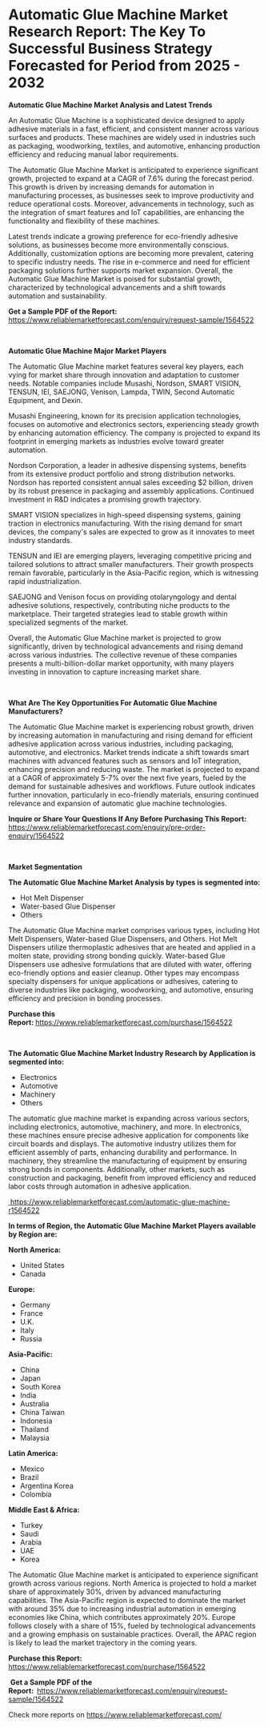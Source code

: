 <p><h1>Automatic Glue Machine Market Research Report: The Key To Successful Business Strategy Forecasted for Period from 2025 - 2032</h1></p><p><strong>Automatic Glue Machine Market Analysis and Latest Trends</strong></p>
<p><p>An Automatic Glue Machine is a sophisticated device designed to apply adhesive materials in a fast, efficient, and consistent manner across various surfaces and products. These machines are widely used in industries such as packaging, woodworking, textiles, and automotive, enhancing production efficiency and reducing manual labor requirements.</p><p>The Automatic Glue Machine Market is anticipated to experience significant growth, projected to expand at a CAGR of 7.6% during the forecast period. This growth is driven by increasing demands for automation in manufacturing processes, as businesses seek to improve productivity and reduce operational costs. Moreover, advancements in technology, such as the integration of smart features and IoT capabilities, are enhancing the functionality and flexibility of these machines.</p><p>Latest trends indicate a growing preference for eco-friendly adhesive solutions, as businesses become more environmentally conscious. Additionally, customization options are becoming more prevalent, catering to specific industry needs. The rise in e-commerce and need for efficient packaging solutions further supports market expansion. Overall, the Automatic Glue Machine Market is poised for substantial growth, characterized by technological advancements and a shift towards automation and sustainability.</p></p>
<p><strong>Get a Sample PDF of the Report:&nbsp;</strong> <a href="https://www.reliablemarketforecast.com/enquiry/request-sample/1564522?utm_campaign=2750&utm_medium=2&utm_source=Github&utm_content=ia&utm_term=08042025&utm_id=automatic-glue-machine">https://www.reliablemarketforecast.com/enquiry/request-sample/1564522</a></p>
<p>&nbsp;</p>
<p><strong>Automatic Glue Machine Major Market Players</strong></p>
<p><p>The Automatic Glue Machine market features several key players, each vying for market share through innovation and adaptation to customer needs. Notable companies include Musashi, Nordson, SMART VISION, TENSUN, IEI, SAEJONG, Venison, Lampda, TWIN, Second Automatic Equipment, and Dexin.</p><p>Musashi Engineering, known for its precision application technologies, focuses on automotive and electronics sectors, experiencing steady growth by enhancing automation efficiency. The company is projected to expand its footprint in emerging markets as industries evolve toward greater automation.</p><p>Nordson Corporation, a leader in adhesive dispensing systems, benefits from its extensive product portfolio and strong distribution networks. Nordson has reported consistent annual sales exceeding $2 billion, driven by its robust presence in packaging and assembly applications. Continued investment in R&D indicates a promising growth trajectory.</p><p>SMART VISION specializes in high-speed dispensing systems, gaining traction in electronics manufacturing. With the rising demand for smart devices, the company's sales are expected to grow as it innovates to meet industry standards.</p><p>TENSUN and IEI are emerging players, leveraging competitive pricing and tailored solutions to attract smaller manufacturers. Their growth prospects remain favorable, particularly in the Asia-Pacific region, which is witnessing rapid industrialization.</p><p>SAEJONG and Venison focus on providing otolaryngology and dental adhesive solutions, respectively, contributing niche products to the marketplace. Their targeted strategies lead to stable growth within specialized segments of the market.</p><p>Overall, the Automatic Glue Machine market is projected to grow significantly, driven by technological advancements and rising demand across various industries. The collective revenue of these companies presents a multi-billion-dollar market opportunity, with many players investing in innovation to capture increasing market share.</p></p>
<p>&nbsp;</p>
<p><strong>What Are The Key Opportunities For Automatic Glue Machine Manufacturers?</strong></p>
<p><p>The Automatic Glue Machine market is experiencing robust growth, driven by increasing automation in manufacturing and rising demand for efficient adhesive application across various industries, including packaging, automotive, and electronics. Market trends indicate a shift towards smart machines with advanced features such as sensors and IoT integration, enhancing precision and reducing waste. The market is projected to expand at a CAGR of approximately 5-7% over the next five years, fueled by the demand for sustainable adhesives and workflows. Future outlook indicates further innovation, particularly in eco-friendly materials, ensuring continued relevance and expansion of automatic glue machine technologies.</p></p>
<p><strong>Inquire or Share Your Questions If Any Before Purchasing This Report:</strong> <a href="https://www.reliablemarketforecast.com/enquiry/pre-order-enquiry/1564522?utm_campaign=2750&utm_medium=2&utm_source=Github&utm_content=ia&utm_term=08042025&utm_id=automatic-glue-machine">https://www.reliablemarketforecast.com/enquiry/pre-order-enquiry/1564522</a></p>
<p>&nbsp;</p>
<p><strong>Market Segmentation</strong></p>
<p><strong>The Automatic Glue Machine Market Analysis by types is segmented into:</strong></p>
<p><ul><li>Hot Melt Dispenser</li><li>Water-based Glue Dispenser</li><li>Others</li></ul></p>
<p><p>The Automatic Glue Machine market comprises various types, including Hot Melt Dispensers, Water-based Glue Dispensers, and Others. Hot Melt Dispensers utilize thermoplastic adhesives that are heated and applied in a molten state, providing strong bonding quickly. Water-based Glue Dispensers use adhesive formulations that are diluted with water, offering eco-friendly options and easier cleanup. Other types may encompass specialty dispensers for unique applications or adhesives, catering to diverse industries like packaging, woodworking, and automotive, ensuring efficiency and precision in bonding processes.</p></p>
<p><strong>Purchase this Report:&nbsp;</strong><a href="https://www.reliablemarketforecast.com/purchase/1564522?utm_campaign=2750&utm_medium=2&utm_source=Github&utm_content=ia&utm_term=08042025&utm_id=automatic-glue-machine">https://www.reliablemarketforecast.com/purchase/1564522</a></p>
<p>&nbsp;</p>
<p><strong>The Automatic Glue Machine Market Industry Research by Application is segmented into:</strong></p>
<p><ul><li>Electronics</li><li>Automotive</li><li>Machinery</li><li>Others</li></ul></p>
<p><p>The automatic glue machine market is expanding across various sectors, including electronics, automotive, machinery, and more. In electronics, these machines ensure precise adhesive application for components like circuit boards and displays. The automotive industry utilizes them for efficient assembly of parts, enhancing durability and performance. In machinery, they streamline the manufacturing of equipment by ensuring strong bonds in components. Additionally, other markets, such as construction and packaging, benefit from improved efficiency and reduced labor costs through automation in adhesive application.</p></p>
<p><a href="https://www.reliablemarketforecast.com/automatic-glue-machine-r1564522?utm_campaign=2750&utm_medium=2&utm_source=Github&utm_content=ia&utm_term=08042025&utm_id=automatic-glue-machine">&nbsp;https://www.reliablemarketforecast.com/automatic-glue-machine-r1564522</a></p>
<p><strong>In terms of Region, the Automatic Glue Machine Market Players available by Region are:</strong></p>
<p>
    <p> <strong> North America: </strong>
        <ul>
            <li>United States</li>
            <li>Canada</li>
        </ul>
        </p> 
    <p> <strong> Europe: </strong>
        <ul>
            <li>Germany</li>
            <li>France</li>
            <li>U.K.</li>
            <li>Italy</li>
            <li>Russia</li>
        </ul>
        </p> 
    <p> <strong> Asia-Pacific: </strong>
        <ul>
            <li>China</li>
            <li>Japan</li>
            <li>South Korea</li>
            <li>India</li>
            <li>Australia</li>
            <li>China Taiwan</li>
            <li>Indonesia</li>
            <li>Thailand</li>
            <li>Malaysia</li>
        </ul>
        </p> 
    <p> <strong> Latin America: </strong>
        <ul>
            <li>Mexico</li>
            <li>Brazil</li>
            <li>Argentina Korea</li>
            <li>Colombia</li>
        </ul>
        </p> 
    <p> <strong> Middle East & Africa: </strong>
        <ul>
            <li>Turkey</li>
            <li>Saudi</li>
            <li>Arabia</li>
            <li>UAE</li>
            <li>Korea</li>
        </ul>
    </p>
    </p>
<p><p>The Automatic Glue Machine market is anticipated to experience significant growth across various regions. North America is projected to hold a market share of approximately 30%, driven by advanced manufacturing capabilities. The Asia-Pacific region is expected to dominate the market with around 35% due to increasing industrial automation in emerging economies like China, which contributes approximately 20%. Europe follows closely with a share of 15%, fueled by technological advancements and a growing emphasis on sustainable practices. Overall, the APAC region is likely to lead the market trajectory in the coming years.</p></p>
<p><strong>Purchase this Report: </strong><a href="https://www.reliablemarketforecast.com/purchase/1564522?utm_campaign=2750&utm_medium=2&utm_source=Github&utm_content=ia&utm_term=08042025&utm_id=automatic-glue-machine">https://www.reliablemarketforecast.com/purchase/1564522</a></p>
<p>&nbsp;<strong>Get a Sample PDF of the Report:&nbsp;&nbsp;</strong><a href="https://www.reliablemarketforecast.com/enquiry/request-sample/1564522?utm_campaign=2750&utm_medium=2&utm_source=Github&utm_content=ia&utm_term=08042025&utm_id=automatic-glue-machine">https://www.reliablemarketforecast.com/enquiry/request-sample/1564522</a></p>
<p><strong></strong></p>
<p>Check more reports on <a href="https://www.reliablemarketforecast.com/?utm_campaign=2750&utm_medium=2&utm_source=Github&utm_content=ia&utm_term=08042025&utm_id=automatic-glue-machine">https://www.reliablemarketforecast.com/</a></p>
